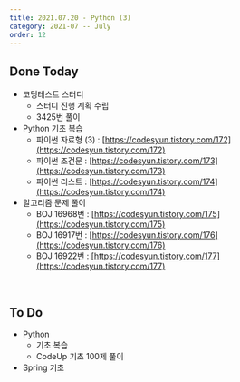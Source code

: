 ```yaml
---
title: 2021.07.20 - Python (3)
category: 2021-07 -- July
order: 12
---
```




## Done Today

- 코딩테스트 스터디
  - 스터디 진행 계획 수립
  - 3425번 풀이
- Python 기초 복습
  - 파이썬 자료형 (3) : [https://codesyun.tistory.com/172](https://codesyun.tistory.com/172)
  - 파이썬 조건문 : [https://codesyun.tistory.com/173](https://codesyun.tistory.com/173)
  - 파이썬 리스트 : [https://codesyun.tistory.com/174](https://codesyun.tistory.com/174)
- 알고리즘 문제 풀이
  - BOJ 16968번 : [https://codesyun.tistory.com/175](https://codesyun.tistory.com/175)
  - BOJ 16917번 : [https://codesyun.tistory.com/176](https://codesyun.tistory.com/176)
  - BOJ 16922번 : [https://codesyun.tistory.com/177](https://codesyun.tistory.com/177)



<br>

## To Do

- Python
  - 기초 복습
  - CodeUp 기초 100제 풀이
- Spring 기초
